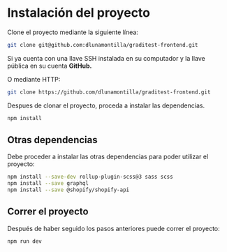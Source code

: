# Instalación del proyecto

Clone el proyecto mediante la siguiente línea:

```bash
git clone git@github.com:dlunamontilla/graditest-frontend.git
```

Si ya cuenta con una llave SSH instalada en su computador y la llave pública en su cuenta **GitHub.**

O mediante HTTP:

```bash
git clone https://github.com/dlunamontilla/graditest-frontend.git
```

Despues de clonar el proyecto, proceda a instalar las dependencias.

```bash
npm install
```

## Otras dependencias

Debe proceder a instalar las otras dependencias para poder utilizar el proyecto:

```bash
npm install --save-dev rollup-plugin-scss@3 sass scss
npm install --save graphql
npm install --save @shopify/shopify-api
```

## Correr el proyecto

Después de haber seguido los pasos anteriores puede correr el proyecto:

```bash
npm run dev
```
